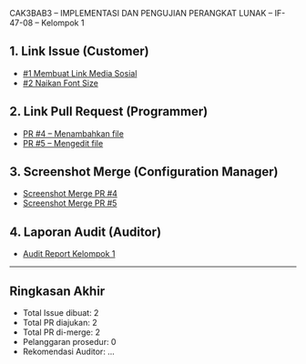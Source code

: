 CAK3BAB3 – IMPLEMENTASI DAN PENGUJIAN PERANGKAT LUNAK – IF-47-08 – Kelompok 1

## 1. Link Issue (Customer)
- [#1 Membuat Link Media Sosial](https://github.com/velinihan/Hall-Of-Fame-Mahasiswa/issues/1)
- [#2 Naikan Font Size](https://github.com/velinihan/Hall-Of-Fame-Mahasiswa/issues/2)

## 2. Link Pull Request (Programmer)
- [PR #4 – Menambahkan file](https://github.com/velinihan/Hall-Of-Fame-Mahasiswa/commit/0ad607ea308c63b1a09b90d7cbd051f3be72a6aa)
- [PR #5 – Mengedit file](https://github.com/velinihan/Hall-Of-Fame-Mahasiswa/commit/f1ddec27306ddece63dcb9f17c593bc27860d77e)

## 3. Screenshot Merge (Configuration Manager)
- [Screenshot Merge PR #4](https://github.com/velinihan/Hall-Of-Fame-Mahasiswa/blob/main/Screenshot%202025-09-25%20at%2012.22.40.png)
- [Screenshot Merge PR #5](https://github.com/velinihan/Hall-Of-Fame-Mahasiswa/blob/main/Screenshot%202025-09-25%20at%2012.23.06.png)

## 4. Laporan Audit (Auditor)
- [Audit Report Kelompok 1](https://github.com/velinihan/Hall-Of-Fame-Mahasiswa/blob/main/Laporan%20Audit)

---

## Ringkasan Akhir
- Total Issue dibuat: 2
- Total PR diajukan: 2
- Total PR di-merge: 2
- Pelanggaran prosedur: 0
- Rekomendasi Auditor: …
